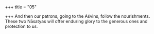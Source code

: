 +++
title = "05"

+++
And then our patrons, going to the Aśvins, follow the nourishments. These two Nāsatyas will offer enduring glory to the generous ones and  protection to us.  